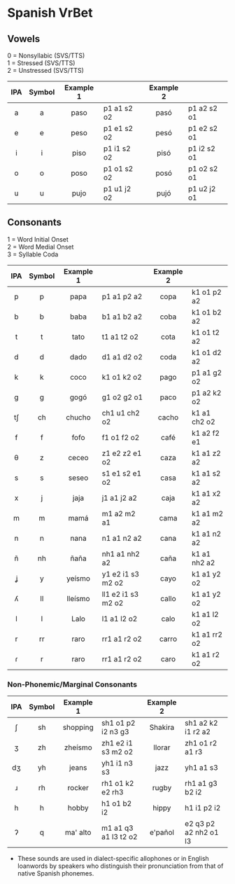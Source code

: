 # Spanish VrBet

## Vowels

0 = Nonsyllabic (SVS/TTS)  
1 = Stressed (SVS/TTS)    
2 = Unstressed (SVS/TTS)

| IPA | Symbol | Example 1 |             | Example 2 |             |
|:---:|:------:|:---------:|:------------|:---------:|:------------|
|  a  |   a    |   paso    | p1 a1 s2 o2 |   pasó    | p1 a2 s2 o1 |
|  e  |   e    |   peso    | p1 e1 s2 o2 |   pesó    | p1 e2 s2 o1 |
|  i  |   i    |   piso    | p1 i1 s2 o2 |   pisó    | p1 i2 s2 o1 |
|  o  |   o    |   poso    | p1 o1 s2 o2 |   posó    | p1 o2 s2 o1 |
|  u  |   u    |   pujo    | p1 u1 j2 o2 |   pujó    | p1 u2 j2 o1 |

## Consonants

1 = Word Initial Onset  
2 = Word Medial Onset  
3 = Syllable Coda  

| IPA | Symbol | Example 1 |                    | Example 2 |              |
|:---:|:------:|:---------:|:-------------------|:---------:|:-------------|
|  p  |   p    |   papa    | p1 a1 p2 a2        |   copa    | k1 o1 p2 a2  |
|  b  |   b    |   baba    | b1 a1 b2 a2        |   coba    | k1 o1 b2 a2  |
|  t  |   t    |   tato    | t1 a1 t2 o2        |   cota    | k1 o1 t2 a2  |
|  d  |   d    |   dado    | d1 a1 d2 o2        |   coda    | k1 o1 d2 a2  |
|  k  |   k    |   coco    | k1 o1 k2 o2        |   pago    | p1 a1 g2 o2  |
|  g  |   g    |   gogó    | g1 o2 g2 o1        |   paco    | p1 a2 k2 o2  |
|  tʃ |   ch   |   chucho  | ch1 u1 ch2 o2      |   cacho   | k1 a1 ch2 o2 |
|  f  |   f    |   fofo    | f1 o1 f2 o2        |   café    | k1 a2 f2 e1  |
|  θ  |   z    |   ceceo   | z1 e2 z2 e1 o2     |   caza    | k1 a1 z2 a2  |
|  s  |   s    |   seseo   | s1 e1 s2 e1 o2     |   casa    | k1 a1 s2 a2  |
|  x  |   j    |   jaja    | j1 a1 j2 a2        |   caja    | k1 a1 x2 a2  |
|  m  |   m    |   mamá    | m1 a2 m2 a1        |   cama    | k1 a1 m2 a2  |
|  n  |   n    |   nana    | n1 a1 n2 a2        |   cana    | k1 a1 n2 a2  |
|  ñ  |   nh   |   ñaña    | nh1 a1 nh2 a2      |   caña    | k1 a1 nh2 a2 |
|  ʝ  |   y    |   yeísmo  | y1 e2 i1 s3 m2 o2  |   cayo    | k1 a1 y2 o2  |
|  ʎ  |   ll   |   lleísmo | ll1 e2 i1 s3 m2 o2 |   callo   | k1 a1 y2 o2  |
|  l  |   l    |   Lalo    | l1 a1 l2 o2        |   calo    | k1 a1 l2 o2  |
|  r  |   rr   |   raro    | rr1 a1 r2 o2       |   carro   | k1 a1 rr2 o2 |
|  ɾ  |   r    |   raro    | rr1 a1 r2 o2       |   caro    | k1 a1 r2 o2  |

### Non-Phonemic/Marginal Consonants

| IPA | Symbol | Example 1 |                      | Example 2 |                       |
|:---:|:------:|:---------:|:---------------------|:---------:|:----------------------|
|  ʃ  |   sh   |  shopping | sh1 o1 p2 i2 n3 g3   |  Shakira  | sh1 a2 k2 i1 r2 a2    |
|  ʒ  |   zh   |  zheísmo  | zh1 e2 i1 s3 m2 o2   |  llorar   | zh1 o1 r2 a1 r3       |
|  dʒ |   yh   |  jeans    | yh1 i1 n3 s3         |  jazz     | yh1 a1 s3             |
|  ɹ  |   rh   |  rocker   | rh1 o1 k2 e2 rh3     |  rugby    | rh1 a1 g3 b2 i2       |
|  h  |   h    |  hobby    | h1 o1 b2 i2          |  hippy    | h1 i1 p2 i2           |
|  ʔ  |   q    |  ma' alto | m1 a1 q3 a1 l3 t2 o2 |  e'pañol  | e2 q3 p2 a2 nh2 o1 l3 |

- These sounds are used in dialect-specific allophones or in English loanwords by speakers who distinguish their pronunciation from
  that of native Spanish phonemes.
